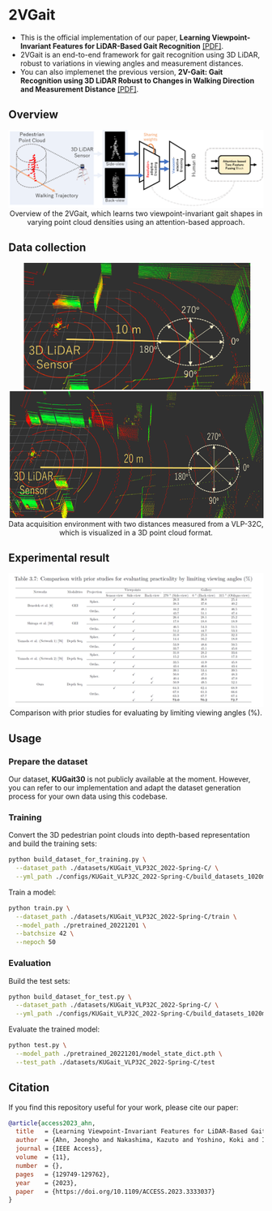 # 2VGait

* This is the official implementation of our paper, **Learning Viewpoint-Invariant Features for LiDAR-Based Gait Recognition** [\[PDF\]](https://ieeexplore.ieee.org/document/10318107).
* 2VGait is an end-to-end framework for gait recognition using 3D LiDAR, robust to variations in viewing angles and measurement distances.
* You can also implemenet the previous version, **2V-Gait: Gait Recognition using 3D LiDAR Robust to Changes in Walking Direction and Measurement Distance** [\[PDF\]](https://ieeexplore.ieee.org/document/9708899).


## Overview

<p align="center">
  <img src="assets/overview.png" width="900"/></br>
  <span align="center">Overview of the 2VGait, which learns two viewpoint-invariant gait shapes in varying point cloud densities using an attention-based approach.</span> 
</p>


## Data collection

<p align="center">
  <img src="assets/dist_10m.png" height="250px"><br>
  <img src="assets/dist_20m.png" height="250px"><br>
  <span align="center">Data acquisition environment with two distances measured from a VLP-32C, which is visualized in a 3D point cloud format.</span> 
</p>



## Experimental result

<p align="center">
  <img src="assets/results_practicality.png" width="800"/></br>
  <span align="center">Comparison with prior studies for evaluating by limiting viewing angles (%).</span> 
</p>


## Usage

### Prepare the dataset

Our dataset, **KUGait30** is not publicly available at the moment.
However, you can refer to our implementation and adapt the dataset generation process for your own data using this codebase.


### Training
Convert the 3D pedestrian point clouds into depth-based representation and build the training sets:

````bash
python build_dataset_for_training.py \
  --dataset_path ./datasets/KUGait_VLP32C_2022-Spring-C/ \
  --yml_path ./configs/KUGait_VLP32C_2022-Spring-C/build_datasets_1020m.yml
````

Train a model:

````bash
python train.py \
  --dataset_path ./datasets/KUGait_VLP32C_2022-Spring-C/train \
  --model_path ./pretrained_20221201 \
  --batchsize 42 \
  --nepoch 50
````

### Evaluation
Build the test sets:

````bash
python build_dataset_for_test.py \
  --dataset_path ./datasets/KUGait_VLP32C_2022-Spring-C/ \
  --yml_path ./configs/KUGait_VLP32C_2022-Spring-C/build_datasets_1020m.yml

````

Evaluate the trained model:

````bash
python test.py \
  --model_path ./pretrained_20221201/model_state_dict.pth \
  --test_path ./datasets/KUGait_VLP32C_2022-Spring-C/test

````


## Citation

If you find this repository useful for your work, please cite our paper:

```bibtex
@article{access2023_ahn,
  title   = {Learning Viewpoint-Invariant Features for LiDAR-Based Gait Recognition},
  author  = {Ahn, Jeongho and Nakashima, Kazuto and Yoshino, Koki and Iwashita, Yumi and Kurazume, Ryo},
  journal = {IEEE Access},
  volume  = {11},
  number  = {},
  pages   = {129749-129762},
  year    = {2023},
  paper   = {https://doi.org/10.1109/ACCESS.2023.3333037}
}
```
